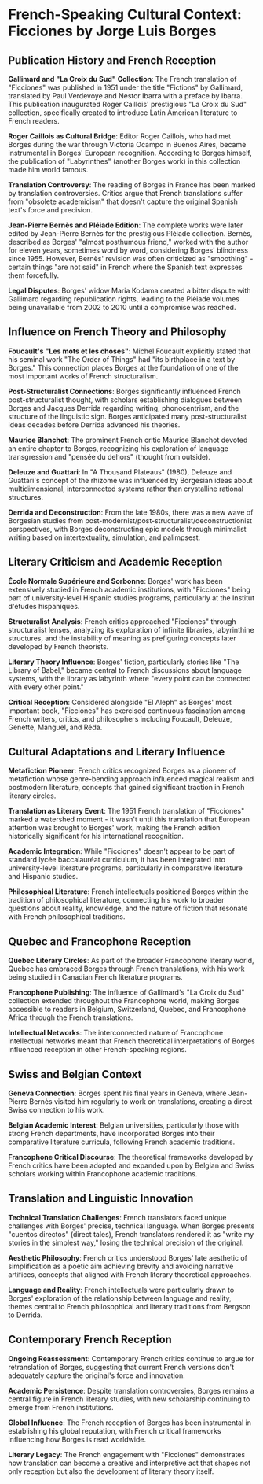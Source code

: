 # French-Speaking Cultural Context: Ficciones by Jorge Luis Borges

## Publication History and French Reception

**Gallimard and "La Croix du Sud" Collection**: The French translation of "Ficciones" was published in 1951 under the title "Fictions" by Gallimard, translated by Paul Verdevoye and Nestor Ibarra with a preface by Ibarra. This publication inaugurated Roger Caillois' prestigious "La Croix du Sud" collection, specifically created to introduce Latin American literature to French readers.

**Roger Caillois as Cultural Bridge**: Editor Roger Caillois, who had met Borges during the war through Victoria Ocampo in Buenos Aires, became instrumental in Borges' European recognition. According to Borges himself, the publication of "Labyrinthes" (another Borges work) in this collection made him world famous.

**Translation Controversy**: The reading of Borges in France has been marked by translation controversies. Critics argue that French translations suffer from "obsolete academicism" that doesn't capture the original Spanish text's force and precision.

**Jean-Pierre Bernès and Pléiade Edition**: The complete works were later edited by Jean-Pierre Bernès for the prestigious Pléiade collection. Bernès, described as Borges' "almost posthumous friend," worked with the author for eleven years, sometimes word by word, considering Borges' blindness since 1955. However, Bernès' revision was often criticized as "smoothing" - certain things "are not said" in French where the Spanish text expresses them forcefully.

**Legal Disputes**: Borges' widow Maria Kodama created a bitter dispute with Gallimard regarding republication rights, leading to the Pléiade volumes being unavailable from 2002 to 2010 until a compromise was reached.

## Influence on French Theory and Philosophy

**Foucault's "Les mots et les choses"**: Michel Foucault explicitly stated that his seminal work "The Order of Things" had "its birthplace in a text by Borges." This connection places Borges at the foundation of one of the most important works of French structuralism.

**Post-Structuralist Connections**: Borges significantly influenced French post-structuralist thought, with scholars establishing dialogues between Borges and Jacques Derrida regarding writing, phonocentrism, and the structure of the linguistic sign. Borges anticipated many post-structuralist ideas decades before Derrida advanced his theories.

**Maurice Blanchot**: The prominent French critic Maurice Blanchot devoted an entire chapter to Borges, recognizing his exploration of language transgression and "pensée du dehors" (thought from outside).

**Deleuze and Guattari**: In "A Thousand Plateaus" (1980), Deleuze and Guattari's concept of the rhizome was influenced by Borgesian ideas about multidimensional, interconnected systems rather than crystalline rational structures.

**Derrida and Deconstruction**: From the late 1980s, there was a new wave of Borgesian studies from post-modernist/post-structuralist/deconstructionist perspectives, with Borges deconstructing epic models through minimalist writing based on intertextuality, simulation, and palimpsest.

## Literary Criticism and Academic Reception

**École Normale Supérieure and Sorbonne**: Borges' work has been extensively studied in French academic institutions, with "Ficciones" being part of university-level Hispanic studies programs, particularly at the Institut d'études hispaniques.

**Structuralist Analysis**: French critics approached "Ficciones" through structuralist lenses, analyzing its exploration of infinite libraries, labyrinthine structures, and the instability of meaning as prefiguring concepts later developed by French theorists.

**Literary Theory Influence**: Borges' fiction, particularly stories like "The Library of Babel," became central to French discussions about language systems, with the library as labyrinth where "every point can be connected with every other point."

**Critical Reception**: Considered alongside "El Aleph" as Borges' most important book, "Ficciones" has exercised continuous fascination among French writers, critics, and philosophers including Foucault, Deleuze, Genette, Manguel, and Réda.

## Cultural Adaptations and Literary Influence

**Metafiction Pioneer**: French critics recognized Borges as a pioneer of metafiction whose genre-bending approach influenced magical realism and postmodern literature, concepts that gained significant traction in French literary circles.

**Translation as Literary Event**: The 1951 French translation of "Ficciones" marked a watershed moment - it wasn't until this translation that European attention was brought to Borges' work, making the French edition historically significant for his international recognition.

**Academic Integration**: While "Ficciones" doesn't appear to be part of standard lycée baccalauréat curriculum, it has been integrated into university-level literature programs, particularly in comparative literature and Hispanic studies.

**Philosophical Literature**: French intellectuals positioned Borges within the tradition of philosophical literature, connecting his work to broader questions about reality, knowledge, and the nature of fiction that resonate with French philosophical traditions.

## Quebec and Francophone Reception

**Quebec Literary Circles**: As part of the broader Francophone literary world, Quebec has embraced Borges through French translations, with his work being studied in Canadian French literature programs.

**Francophone Publishing**: The influence of Gallimard's "La Croix du Sud" collection extended throughout the Francophone world, making Borges accessible to readers in Belgium, Switzerland, Quebec, and Francophone Africa through the French translations.

**Intellectual Networks**: The interconnected nature of Francophone intellectual networks meant that French theoretical interpretations of Borges influenced reception in other French-speaking regions.

## Swiss and Belgian Context

**Geneva Connection**: Borges spent his final years in Geneva, where Jean-Pierre Bernès visited him regularly to work on translations, creating a direct Swiss connection to his work.

**Belgian Academic Interest**: Belgian universities, particularly those with strong French departments, have incorporated Borges into their comparative literature curricula, following French academic traditions.

**Francophone Critical Discourse**: The theoretical frameworks developed by French critics have been adopted and expanded upon by Belgian and Swiss scholars working within Francophone academic traditions.

## Translation and Linguistic Innovation

**Technical Translation Challenges**: French translators faced unique challenges with Borges' precise, technical language. When Borges presents "cuentos directos" (direct tales), French translators rendered it as "write my stories in the simplest way," losing the technical precision of the original.

**Aesthetic Philosophy**: French critics understood Borges' late aesthetic of simplification as a poetic aim achieving brevity and avoiding narrative artifices, concepts that aligned with French literary theoretical approaches.

**Language and Reality**: French intellectuals were particularly drawn to Borges' exploration of the relationship between language and reality, themes central to French philosophical and literary traditions from Bergson to Derrida.

## Contemporary French Reception

**Ongoing Reassessment**: Contemporary French critics continue to argue for retranslation of Borges, suggesting that current French versions don't adequately capture the original's force and innovation.

**Academic Persistence**: Despite translation controversies, Borges remains a central figure in French literary studies, with new scholarship continuing to emerge from French institutions.

**Global Influence**: The French reception of Borges has been instrumental in establishing his global reputation, with French critical frameworks influencing how Borges is read worldwide.

**Literary Legacy**: The French engagement with "Ficciones" demonstrates how translation can become a creative and interpretive act that shapes not only reception but also the development of literary theory itself.